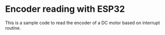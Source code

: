 # Encoder reading with ESP32
This is a sample code to read the encoder of a DC motor based on interrupt routine.

